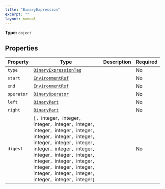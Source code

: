 ```yaml
---
title: "BinaryExpression"
excerpt: ""
layout: manual
---
```



**Type:** `object`





## Properties

| Property | Type | Description | Required |
|----------|------|-------------|----------|
| `type` |[`BinaryExpressionTag`](/docs/kcl/types/BinaryExpressionTag)|  | No |
| `start` |[`EnvironmentRef`](/docs/kcl/types/EnvironmentRef)|  | No |
| `end` |[`EnvironmentRef`](/docs/kcl/types/EnvironmentRef)|  | No |
| `operator` |[`BinaryOperator`](/docs/kcl/types/BinaryOperator)|  | No |
| `left` |[`BinaryPart`](/docs/kcl/types/BinaryPart)|  | No |
| `right` |[`BinaryPart`](/docs/kcl/types/BinaryPart)|  | No |
| `digest` |`[, `integer`, `integer`, `integer`, `integer`, `integer`, `integer`, `integer`, `integer`, `integer`, `integer`, `integer`, `integer`, `integer`, `integer`, `integer`, `integer`, `integer`, `integer`, `integer`, `integer`, `integer`, `integer`, `integer`, `integer`, `integer`, `integer`, `integer`, `integer`, `integer`, `integer`, `integer`, `integer`]`|  | No |


